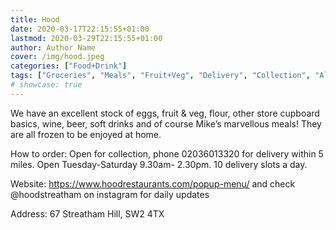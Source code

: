```yaml
---
title: Hood
date: 2020-03-17T22:15:55+01:00
lastmod: 2020-03-29T22:15:55+01:00
author: Author Name
cover: /img/hood.jpeg
categories: ["Food+Drink"]
tags: ["Groceries", "Meals", "Fruit+Veg", "Delivery", "Collection", "All", "Modern British", "Restaurant"]
# showcase: true
---
```


We have an excellent stock of eggs, fruit & veg, flour, other store cupboard basics, wine, beer, soft drinks and of course Mike’s marvellous meals! They are all frozen to be enjoyed at home.

How to order: Open for collection, phone 02036013320 for delivery within 5 miles. Open Tuesday-Saturday 9.30am- 2.30pm.  10 delivery slots a day.

Website: https://www.hoodrestaurants.com/popup-menu/ and check @hoodstreatham on instagram for daily updates

Address: 67 Streatham Hill, SW2 4TX
	
